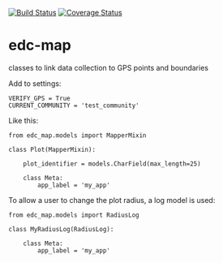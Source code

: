 [![Build Status](https://travis-ci.org/botswana-harvard/edc-map.svg?branch=develop)](https://travis-ci.org/botswana-harvard/edc-map) [![Coverage Status](https://coveralls.io/repos/github/botswana-harvard/edc-map/badge.svg?branch=develop)](https://coveralls.io/github/botswana-harvard/edc-map?branch=develop)

# edc-map

classes to link data collection to GPS points and boundaries


Add to settings:

	VERIFY_GPS = True
	CURRENT_COMMUNITY = 'test_community'
	
Like this:

	from edc_map.models import MapperMixin
	
	class Plot(MapperMixin):
	
		plot_identifier = models.CharField(max_length=25)

		class Meta:
			app_label = 'my_app'
			
To allow a user to change the plot radius, a log model is used:

	from edc_map.models import RadiusLog
	
	class MyRadiusLog(RadiusLog):
		
		class Meta:
    		app_label = 'my_app'
